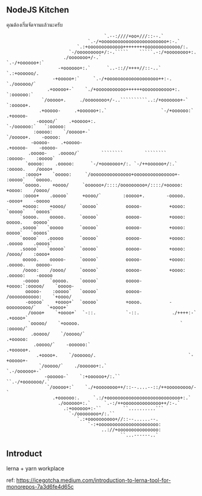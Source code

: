## NodeJS Kitchen

คุณต้องเริ่มจัดจานแล้วนะครับ



                                        `.--:////+oo+///::--.`
                                  `.-/+oooooooooooooooooooooooo+:-.`
                              `.:+ooooooooooooo++++++++ooooooooooooo/:.
                           `-/ooooooooo+/:-.`````    `````.-:/+oooooooo+:.
                         ./ooooooo+/-.`                        `.-/+oooooo+:`
                       -+oooooo+:.`      `..-:://++++//::-..`      `.:+oooooo/.
                     -+ooooo+:`     `.-/+ooooooooooooooooooo++:-.     `./oooooo/`
                   .+ooooo+-`    `./+ooooooooooo++++++ooooooooooo+:.     `:oooooo:`
                 `/ooooo+.     ./oooooooo+/-..``````````..:/+ooooooo+-`    `:ooooo+.
                .+ooooo-     .+oooooo+:.`                    `-/+oooooo:`    .+ooooo-
               -ooooo/`    .+ooooo+:.                           `-/oooooo:`   `:ooooo:
              :ooooo:    `/ooooo+-`                                `/ooooo+.    -ooooo:
             -ooooo-    .+ooooo-                                     .+ooooo-    -ooooo-
            .ooooo-    .ooooo/`        ````````        ````````        :ooooo-    :ooooo`
           `ooooo:    .ooooo:      `-/+ooooooo+/:. `-/++oooooo+/:.`     :ooooo.    /oooo+
           :oooo+    `ooooo:     `/ooooooooooooooo+ooooooooooooooo+-     :ooooo`   `ooooo.
          `ooooo.    +oooo/     `oooooo+/::::/ooooooooo+/::::/+ooooo:     +oooo:    /oooo/
          :oooo+    .ooooo`     +oooo/`        :ooooo+.        -ooooo.    -oooo+    -ooooo
          +oooo:    +oooo/     `ooooo`          ooooo-          +oooo:    `ooooo`   `oooos`
         `soooo.    ooooo.     `ooooo`          ooooo-          +oooo:     ooooo.    ooooo`
         .soooo`   `ooooo      `ooooo`          ooooo-          +oooo:     ooooo`   `oooos`
         `ooooo`   .ooooo      `ooooo`          ooooo-          +oooo:    .ooooo    .oooos`
         .soooo`   `ooooo`     `ooooo`          ooooo-          +oooo:    /oooo/    :oooo+
          ooooo.    ooooo-     `ooooo`          ooooo-          +oooo:   .ooooo.    ooooo-
          /oooo:    /oooo/     `ooooo`          ooooo-          +oooo:  .ooooo:    -ooooo
          -ooooo    `ooooo.    `ooooo`          ooooo-          +oooo:`:ooooo/    `ooooo-
           ooooo-    :ooooo`   `ooooo`          ooooo-          /ooooooooooo:    `+oooo/
           -ooooo`    +oooo+`  `ooooo`          +oooo.          -ooooooooo/`    `+oooo+`
            /oooo+    `+oooo+`  `-::.           `-::.            ./++++:-`     .+oooo+`
            `ooooo/    `+ooooo.                                     `         :ooooo/`
             .ooooo/    `/ooooo/`                                           .+ooooo:
              .ooooo/`    -oooooo:`                                       .+ooooo+.
               .+oooo+.    `/oooooo/.                                  `-+ooooo+-
                `/ooooo/`    ./oooooo+:.`                          `.-/oooooo+-`
                  -oooooo-`    `:+oooooo+/:.``                ``.-/+ooooooo/.`
                   `/ooooo+:`    `./+oooooooo++/::--....--::/++ooooooooo/-`
                     .+oooooo:.     `.:/+ooooooooooooooooooooooooooo+:.`
                       ./oooooo+:.`     `.-:/++oooooooooooooo++/:-.`
                         .:+oooooo+:-``        ``..........```
                           `-/oooooooo+/:.``
                              `.:+oooooooooo+//::--......--.
                                  `-:+oooooooooooooooooooooo:
                                       ..://+ooooooooooooooo:
                                              ``...------..`

## Introduct

lerna + yarn workplace

ref: https://icegotcha.medium.com/introduction-to-lerna-tool-for-monorepos-7a3d6fe4d65c
